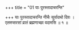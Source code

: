 +++
title = "01 याः पुरस्तादाचरन्ति"

+++
याः पुरस्तादाचरन्ति नीचैः सूर्यादथो दिवः ।  
एतमप्सरसां व्रातं ब्रह्मणाच्छा वदामसि ॥ १ ॥